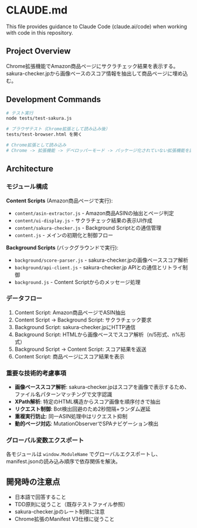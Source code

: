 # CLAUDE.md

This file provides guidance to Claude Code (claude.ai/code) when working with code in this repository.

## Project Overview

Chrome拡張機能でAmazon商品ページにサクラチェック結果を表示する。sakura-checker.jpから画像ベースのスコア情報を抽出して商品ページに埋め込む。

## Development Commands

```bash
# テスト実行
node tests/test-sakura.js

# ブラウザテスト（Chrome拡張として読み込み後）
tests/test-browser.html を開く

# Chrome拡張として読み込み
# Chrome -> 拡張機能 -> デベロッパーモード -> パッケージ化されていない拡張機能を読み込む
```

## Architecture

### モジュール構成

**Content Scripts** (Amazon商品ページで実行):
- `content/asin-extractor.js` - Amazon商品ASINの抽出とページ判定
- `content/ui-display.js` - サクラチェック結果の表示UI作成
- `content/sakura-checker.js` - Background Scriptとの通信管理
- `content.js` - メインの初期化と制御フロー

**Background Scripts** (バックグラウンドで実行):
- `background/score-parser.js` - sakura-checker.jpの画像ベーススコア解析
- `background/api-client.js` - sakura-checker.jp APIとの通信とリトライ制御
- `background.js` - Content Scriptからのメッセージ処理

### データフロー

1. Content Script: Amazon商品ページでASIN抽出
2. Content Script → Background Script: サクラチェック要求
3. Background Script: sakura-checker.jpにHTTP通信
4. Background Script: HTMLから画像ベースでスコア解析（n/5形式、n%形式）
5. Background Script → Content Script: スコア結果を返送
6. Content Script: 商品ページにスコア結果を表示

### 重要な技術的考慮事項

- **画像ベーススコア解析**: sakura-checker.jpはスコアを画像で表示するため、ファイル名パターンマッチングで文字認識
- **XPath解析**: 特定のHTML構造からスコア画像を順序付きで抽出
- **リクエスト制御**: Bot検出回避のため2秒間隔+ランダム遅延
- **重複実行防止**: 同一ASIN処理中はリクエスト抑制
- **動的ページ対応**: MutationObserverでSPAナビゲーション検出

### グローバル変数エクスポート

各モジュールは `window.ModuleName` でグローバルエクスポートし、manifest.jsonの読み込み順序で依存関係を解決。

## 開発時の注意点

- 日本語で回答すること
- TDD原則に従うこと（既存テストファイル参照）
- sakura-checker.jpのレート制限に注意
- Chrome拡張のManifest V3仕様に従うこと
